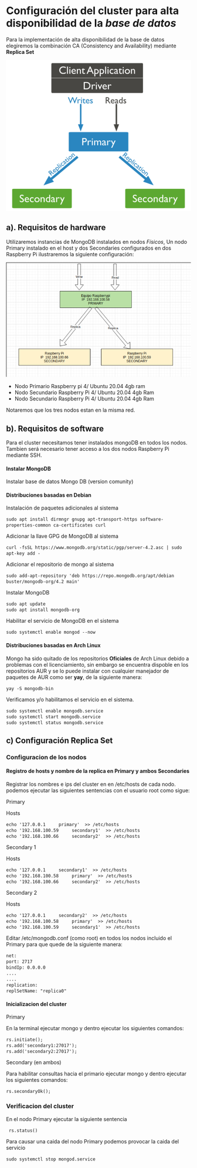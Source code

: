 # Configuración del cluster para alta disponibilidad de la *base de datos*
Para la implementación de alta disponibilidad de la base de datos elegiremos 
la combinación CA (Consistency and Availability) mediante **Replica Set**

![replica](docs/replica.svg)

## a). Requisitos de hardware
Utilizaremos instancias de MongoDB instalados en nodos *Físicos*, Un nodo Primary instalado en el host y dos Secondaries configurados en dos Raspberry Pi
ilustraremos la siguiente configuración:

![replica](docs/replica-local.png)

  - Nodo Primario Raspberry pi 4/ Ubuntu 20.04 4gb ram
  - Nodo Secundario Raspberry Pi 4/ Ubuntu 20.04 4gb Ram 
  - Nodo Secundario Raspberry Pi 4/ Ubuntu 20.04  4gb Ram

Notaremos que los tres nodos estan en la misma red.

## b). Requisitos de software
  Para el cluster necesitamos tener instalados mongoDB en todos los nodos.
  Tambien será necesario tener acceso a los dos nodos Raspberry Pi mediante SSH.

#### Instalar MongoDB
Instalar base de datos Mongo DB (version comunity)
#### Distribuciones basadas en Debian
Instalación de paquetes adicionales al sistema
```
sudo apt install dirmngr gnupg apt-transport-https software-properties-common ca-certificates curl
```
Adicionar la llave GPG de MongoDB al sistema
```
curl -fsSL https://www.mongodb.org/static/pgp/server-4.2.asc | sudo apt-key add -
```
Adicionar el repositorio de mongo al sistema
```
sudo add-apt-repository 'deb https://repo.mongodb.org/apt/debian buster/mongodb-org/4.2 main'
```
Instalar MongoDB
```
sudo apt update
sudo apt install mongodb-org
```
Habilitar el servicio de MongoDB en el sistema
```
sudo systemctl enable mongod --now
```
#### Distribuciones basadas en Arch Linux
Mongo ha sido quitado de los repositorios **Oficiales** de Arch Linux debido a problemas con el licenciamiento,
sin embargo se encuentra dispoble en los repositorios AUR y se lo puede instalar con cualquier manejador de paquetes de AUR como ser **yay**, de la siguiente manera:
```
yay -S mongodb-bin
```
Verificamos y/o habilitamos el servicio en el sistema.
```
sudo systemctl enable mongodb.service
sudo systemctl start mongodb.service
sudo systemctl status mongodb.service
```
## c) Configuración Replica Set
### Configuracion de los nodos

#### Registro de hosts y nombre de la replica en Primary y ambos Secondaries
Registrar los nombres e ips del cluster en en /etc/hosts de cada nodo.
podemos ejecutar las siguientes sentencias con el usuario root  como sigue:

Primary

Hosts
```
echo '127.0.0.1     primary'  >> /etc/hosts 
echo '192.168.100.59     secondary1'  >> /etc/hosts 
echo '192.168.100.66     secondary2'  >> /etc/hosts 
```
Secondary 1

Hosts
```
echo '127.0.0.1     secondary1'  >> /etc/hosts 
echo '192.168.100.58     primary'  >> /etc/hosts 
echo '192.168.100.66     secondary2'  >> /etc/hosts 
```

Secondary 2

Hosts
```
echo '127.0.0.1     secondary2'  >> /etc/hosts 
echo '192.168.100.58     primary'  >> /etc/hosts 
echo '192.168.100.59     secondary1'  >> /etc/hosts 
```
Editar /etc/mongodb.conf (como root) en todos los nodos incluido el Primary para que quede de la siguiente manera:
```
net: 
port: 2717
bindIp: 0.0.0.0
....
....
replication:
replSetName: "replica0"

```
#### Inicializacion del cluster
Primary

En la terminal ejecutar mongo y dentro ejecutar los siguientes comandos:
```
rs.initiate();
rs.add('secondary1:27017');
rs.add('secondary2:27017');
```
Secondary (en ambos)

Para habilitar consultas hacia el primario ejecutar mongo y dentro ejecutar los siguientes comandos:
```
rs.secondaryOk();
```

### Verificacion del cluster

En el nodo Primary ejecutar la siguiente sentencia
```
 rs.status()
```
Para causar una caida del nodo Primary podemos provocar la caida del servicio

```
sudo systemctl stop mongod.service
```

